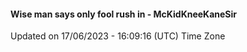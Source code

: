 #### Wise man says only fool rush in - McKidKneeKaneSir
Updated on 17/06/2023 - 16:09:16 (UTC) Time Zone
